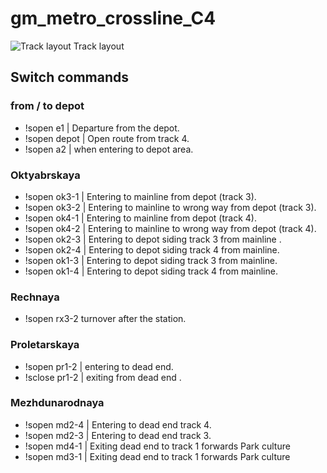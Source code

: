 # gm_metro_crossline_C4

![Track layout](https://github.com/GamerXsakuboy99/metrostroi-maps/blob/master/pictures/gm_metro_crossline_c4%20.png?raw=true)
Track layout

## Switch commands
### from / to depot
- !sopen e1 | Departure from the depot.
- !sopen depot | Open route from track 4.
- !sopen a2 | when entering to depot area.

### Oktyabrskaya
- !sopen ok3-1 | Entering to mainline from depot (track 3).
- !sopen ok3-2 | Entering to mainline to wrong way from depot (track 3).
- !sopen ok4-1 | Entering to mainline from depot (track 4).
- !sopen ok4-2 | Entering to mainline to wrong way from depot (track 4).
- !sopen ok2-3 | Entering to depot siding track 3 from mainline .
- !sopen ok2-4 | Entering to depot siding track 4 from mainline.
- !sopen ok1-3 | Entering to depot siding track 3 from mainline.
- !sopen ok1-4 | Entering to depot siding track 4 from mainline.

### Rechnaya
- !sopen rx3-2 turnover after the station.

### Proletarskaya
- !sopen pr1-2 | entering to dead end.
- !sclose pr1-2 | exiting from dead end .

### Mezhdunarodnaya
- !sopen md2-4 | Entering to dead end track 4.
- !sopen md2-3 | Entering to dead end track 3.
- !sopen md4-1 | Exiting dead end to track 1 forwards Park culture
- !sopen md3-1 | Exiting dead end to track 1 forwards Park culture
